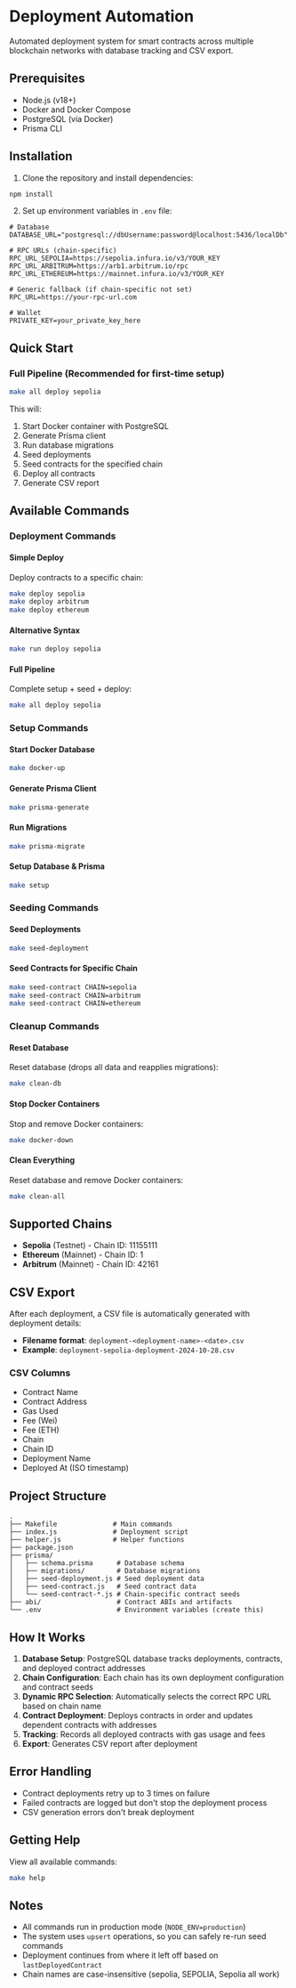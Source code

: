 # Deployment Automation

Automated deployment system for smart contracts across multiple blockchain networks with database tracking and CSV export.

## Prerequisites

- Node.js (v18+)
- Docker and Docker Compose
- PostgreSQL (via Docker)
- Prisma CLI

## Installation

1. Clone the repository and install dependencies:
```bash
npm install
```

2. Set up environment variables in `.env` file:
```env
# Database
DATABASE_URL="postgresql://dbUsername:password@localhost:5436/localDb"

# RPC URLs (chain-specific)
RPC_URL_SEPOLIA=https://sepolia.infura.io/v3/YOUR_KEY
RPC_URL_ARBITRUM=https://arb1.arbitrum.io/rpc
RPC_URL_ETHEREUM=https://mainnet.infura.io/v3/YOUR_KEY

# Generic fallback (if chain-specific not set)
RPC_URL=https://your-rpc-url.com

# Wallet
PRIVATE_KEY=your_private_key_here
```

## Quick Start

### Full Pipeline (Recommended for first-time setup)
```bash
make all deploy sepolia
```

This will:
1. Start Docker container with PostgreSQL
2. Generate Prisma client
3. Run database migrations
4. Seed deployments
5. Seed contracts for the specified chain
6. Deploy all contracts
7. Generate CSV report

## Available Commands

### Deployment Commands

#### Simple Deploy
Deploy contracts to a specific chain:
```bash
make deploy sepolia
make deploy arbitrum
make deploy ethereum
```

#### Alternative Syntax
```bash
make run deploy sepolia
```

#### Full Pipeline
Complete setup + seed + deploy:
```bash
make all deploy sepolia
```

### Setup Commands

#### Start Docker Database
```bash
make docker-up
```

#### Generate Prisma Client
```bash
make prisma-generate
```

#### Run Migrations
```bash
make prisma-migrate
```

#### Setup Database & Prisma
```bash
make setup
```

### Seeding Commands

#### Seed Deployments
```bash
make seed-deployment
```

#### Seed Contracts for Specific Chain
```bash
make seed-contract CHAIN=sepolia
make seed-contract CHAIN=arbitrum
make seed-contract CHAIN=ethereum
```

### Cleanup Commands

#### Reset Database
Reset database (drops all data and reapplies migrations):
```bash
make clean-db
```

#### Stop Docker Containers
Stop and remove Docker containers:
```bash
make docker-down
```

#### Clean Everything
Reset database and remove Docker containers:
```bash
make clean-all
```

## Supported Chains

- **Sepolia** (Testnet) - Chain ID: 11155111
- **Ethereum** (Mainnet) - Chain ID: 1
- **Arbitrum** (Mainnet) - Chain ID: 42161

## CSV Export

After each deployment, a CSV file is automatically generated with deployment details:

- **Filename format**: `deployment-<deployment-name>-<date>.csv`
- **Example**: `deployment-sepolia-deployment-2024-10-28.csv`

### CSV Columns

- Contract Name
- Contract Address
- Gas Used
- Fee (Wei)
- Fee (ETH)
- Chain
- Chain ID
- Deployment Name
- Deployed At (ISO timestamp)

## Project Structure

```
.
├── Makefile              # Main commands
├── index.js              # Deployment script
├── helper.js             # Helper functions
├── package.json
├── prisma/
│   ├── schema.prisma      # Database schema
│   ├── migrations/        # Database migrations
│   ├── seed-deployment.js # Seed deployment data
│   ├── seed-contract.js   # Seed contract data
│   └── seed-contract-*.js # Chain-specific contract seeds
├── abi/                   # Contract ABIs and artifacts
└── .env                   # Environment variables (create this)
```

## How It Works

1. **Database Setup**: PostgreSQL database tracks deployments, contracts, and deployed contract addresses
2. **Chain Configuration**: Each chain has its own deployment configuration and contract seeds
3. **Dynamic RPC Selection**: Automatically selects the correct RPC URL based on chain name
4. **Contract Deployment**: Deploys contracts in order and updates dependent contracts with addresses
5. **Tracking**: Records all deployed contracts with gas usage and fees
6. **Export**: Generates CSV report after deployment

## Error Handling

- Contract deployments retry up to 3 times on failure
- Failed contracts are logged but don't stop the deployment process
- CSV generation errors don't break deployment

## Getting Help

View all available commands:
```bash
make help
```

## Notes

- All commands run in production mode (`NODE_ENV=production`)
- The system uses `upsert` operations, so you can safely re-run seed commands
- Deployment continues from where it left off based on `lastDeployedContract`
- Chain names are case-insensitive (sepolia, SEPOLIA, Sepolia all work)
